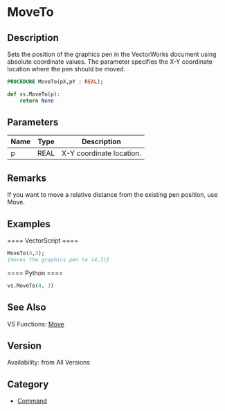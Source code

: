 # MoveTo

## Description
Sets the position of the graphics pen in the VectorWorks document using absolute coordinate values. The parameter specifies the X-Y coordinate location where the pen should be moved.

```pascal
PROCEDURE MoveTo(pX,pY : REAL);
```

```python
def vs.MoveTo(p):
    return None
```

## Parameters
|Name|Type|Description|
|---|---|---|
|p|REAL|X-Y coordinate location.|

## Remarks
If you want to move a relative distance from the existing pen position, use Move.

## Examples
==== VectorScript ====
```pascal
MoveTo(4,3);
{moves the graphics pen to (4,3)}
```
==== Python ====
```python
vs.MoveTo(4, 3)
```

## See Also
VS Functions:
[Move](Move.md)

## Version
Availability: from All Versions

## Category
* [Command](../Categories/Command.md)
